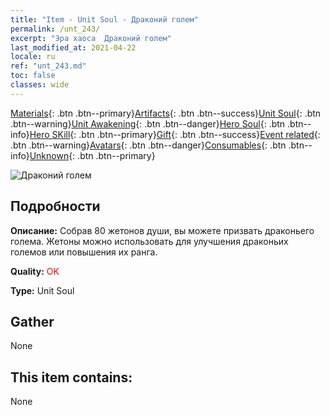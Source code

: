 ```yaml
---
title: "Item - Unit Soul - Драконий голем"
permalink: /unt_243/
excerpt: "Эра хаоса  Драконий голем"
last_modified_at: 2021-04-22
locale: ru
ref: "unt_243.md"
toc: false
classes: wide
---
```

 [Materials](/ItemsRU/){: .btn .btn--primary}[Artifacts](/ItemsRU/Artifacts/){: .btn .btn--success}[Unit Soul](/ItemsRU/UnitSoul/){: .btn .btn--warning}[Unit Awakening](/ItemsRU/UnitAwakening/){: .btn .btn--danger}[Hero Soul](/ItemsRU/HeroSoul/){: .btn .btn--info}[Hero SKill](/ItemsRU/HeroSkill/){: .btn .btn--primary}[Gift](/ItemsRU/Gift/){: .btn .btn--success}[Event related](/ItemsRU/Events/){: .btn .btn--warning}[Avatars](/ItemsRU/Avatars/){: .btn .btn--danger}[Consumables](/ItemsRU/Consumables/){: .btn .btn--info}[Unknown](/ItemsRU/Unknown/){: .btn .btn--primary}

 ![Драконий голем](/images/u/ti_kuileilong.jpg)

## Подробности
 **Описание:** Собрав 80 жетонов души, вы можете призвать драконьего голема. Жетоны можно использовать для улучшения драконьих големов или повышения их ранга.

 **Quality:** <span style="color: #FF0000">OK</span>

 **Type:** Unit Soul

## Gather

  None

## This item contains:

  None

